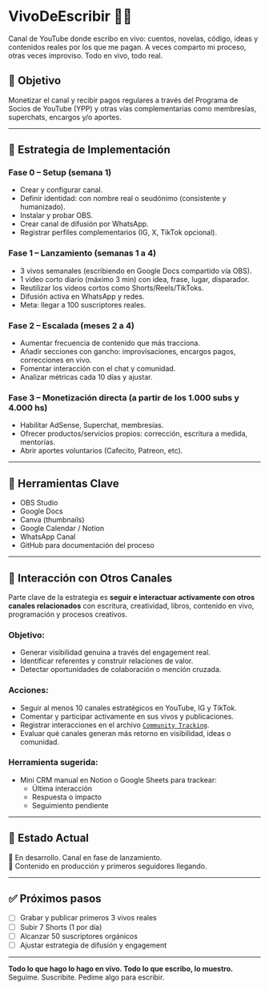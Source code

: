 # VivoDeEscribir 📖🎥

Canal de YouTube donde escribo en vivo: cuentos, novelas, código, ideas y contenidos reales por los que me pagan. A veces comparto mi proceso, otras veces improviso. Todo en vivo, todo real.

## 🎯 Objetivo

Monetizar el canal y recibir pagos regulares a través del Programa de Socios de YouTube (YPP) y otras vías complementarias como membresías, superchats, encargos y/o aportes.

---

## 🧠 Estrategia de Implementación

### Fase 0 – Setup (semana 1)
- Crear y configurar canal.
- Definir identidad: con nombre real o seudónimo (consistente y humanizado).
- Instalar y probar OBS.
- Crear canal de difusión por WhatsApp.
- Registrar perfiles complementarios (IG, X, TikTok opcional).

### Fase 1 – Lanzamiento (semanas 1 a 4)
- 3 vivos semanales (escribiendo en Google Docs compartido vía OBS).
- 1 video corto diario (máximo 3 min) con idea, frase, lugar, disparador.
- Reutilizar los videos cortos como Shorts/Reels/TikToks.
- Difusión activa en WhatsApp y redes.
- Meta: llegar a 100 suscriptores reales.

### Fase 2 – Escalada (meses 2 a 4)
- Aumentar frecuencia de contenido que más tracciona.
- Añadir secciones con gancho: improvisaciones, encargos pagos, correcciones en vivo.
- Fomentar interacción con el chat y comunidad.
- Analizar métricas cada 10 días y ajustar.

### Fase 3 – Monetización directa (a partir de los 1.000 subs y 4.000 hs)
- Habilitar AdSense, Superchat, membresías.
- Ofrecer productos/servicios propios: corrección, escritura a medida, mentorías.
- Abrir aportes voluntarios (Cafecito, Patreon, etc).

---

## 🔧 Herramientas Clave

- OBS Studio
- Google Docs
- Canva (thumbnails)
- Google Calendar / Notion
- WhatsApp Canal
- GitHub para documentación del proceso

---

## 🤝 Interacción con Otros Canales

Parte clave de la estrategia es **seguir e interactuar activamente con otros canales relacionados** con escritura, creatividad, libros, contenido en vivo, programación y procesos creativos.

### Objetivo:
- Generar visibilidad genuina a través del engagement real.
- Identificar referentes y construir relaciones de valor.
- Detectar oportunidades de colaboración o mención cruzada.

### Acciones:
- Seguir al menos 10 canales estratégicos en YouTube, IG y TikTok.
- Comentar y participar activamente en sus vivos y publicaciones.
- Registrar interacciones en el archivo [`Community Tracking`]([./wiki/Community--Tracking](https://github.com/XtnPaez/vivodeescribir/wiki/Community--Tracking)).
- Evaluar qué canales generan más retorno en visibilidad, ideas o comunidad.

### Herramienta sugerida:
- Mini CRM manual en Notion o Google Sheets para trackear:
  - Última interacción
  - Respuesta o impacto
  - Seguimiento pendiente

---

## 📌 Estado Actual

🚧 En desarrollo. Canal en fase de lanzamiento.  
🎥 Contenido en producción y primeros seguidores llegando.

---

## ✅ Próximos pasos

- [ ] Grabar y publicar primeros 3 vivos reales
- [ ] Subir 7 Shorts (1 por día)
- [ ] Alcanzar 50 suscriptores orgánicos
- [ ] Ajustar estrategia de difusión y engagement

---

**Todo lo que hago lo hago en vivo. Todo lo que escribo, lo muestro.**  
Seguime. Suscribite. Pedime algo para escribir.

